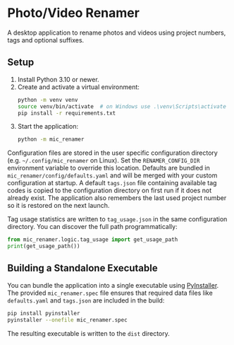# Photo/Video Renamer

A desktop application to rename photos and videos using project numbers, tags and optional suffixes.

## Setup

1. Install Python 3.10 or newer.
2. Create and activate a virtual environment:
   ```bash
   python -m venv venv
   source venv/bin/activate  # on Windows use .\venv\Scripts\activate
   pip install -r requirements.txt
   ```
3. Start the application:
   ```bash
   python -m mic_renamer
   ```

Configuration files are stored in the user specific configuration directory
(e.g. `~/.config/mic_renamer` on Linux). Set the `RENAMER_CONFIG_DIR`
environment variable to override this location. Defaults are bundled in
`mic_renamer/config/defaults.yaml` and will be merged with your custom
configuration at startup. A default `tags.json` file containing available tag
codes is copied to the configuration directory on first run if it does not
already exist. The application also remembers the last used project number so it
is restored on the next launch.

Tag usage statistics are written to ``tag_usage.json`` in the same
configuration directory. You can discover the full path programmatically:

```python
from mic_renamer.logic.tag_usage import get_usage_path
print(get_usage_path())
```

## Building a Standalone Executable

You can bundle the application into a single executable using
[PyInstaller](https://pyinstaller.org/). The provided ``mic_renamer.spec`` file
ensures that required data files like ``defaults.yaml`` and ``tags.json`` are
included in the build:

```bash
pip install pyinstaller
pyinstaller --onefile mic_renamer.spec
```

The resulting executable is written to the ``dist`` directory.
